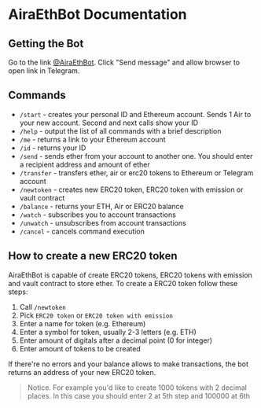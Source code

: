 # AiraEthBot Documentation

## Getting the Bot

Go to the link [@AiraEthBot](http://www.telegram.me/airaethbot). Click "Send message" and allow browser to open link in Telegram. 

## Commands

* `/start` - creates your personal ID and Ethereum account. Sends 1 Air to your new account. Second and next calls show your ID
* `/help` - output the list of all commands with a brief description
* `/me` - returns a link to your Ethereum account
* `/id` - returns your ID
* `/send` - sends ether from your account to another one. You should enter a recipient address and amount of ether
* `/transfer` - transfers ether, air or erc20 tokens to Ethereum or Telegram account
* `/newtoken` - creates new ERC20 token, ERC20 token with emission or vault contract
* `/balance` - returns your ETH, Air or ERC20 balance
* `/watch` - subscribes you to account transactions
* `/unwatch` - unsubscribes from account transactions
* `/cancel` - cancels command execution

## How to create a new ERC20 token

AiraEthBot is capable of create ERC20 tokens, ERC20 tokens with emission and vault contract to store ether.
To create a ERC20 token follow these steps:

1. Call `/newtoken`
2. Pick `ERC20 token` or `ERC20 token with emission`
3. Enter a name for token (e.g. Ethereum)
4. Enter a symbol for token, usually 2-3 letters (e.g. ETH)
5. Enter amount of digitals after a decimal point (0 for integer)
6. Enter amount of tokens to be created

If there're no errors and your balance allows to make transactions, the bot returns an address of your new ERC20 token.

> Notice. For example you'd like to create 1000 tokens with 2 decimal places. In this case you should enter 2 at 5th step and 100000 at 6th
